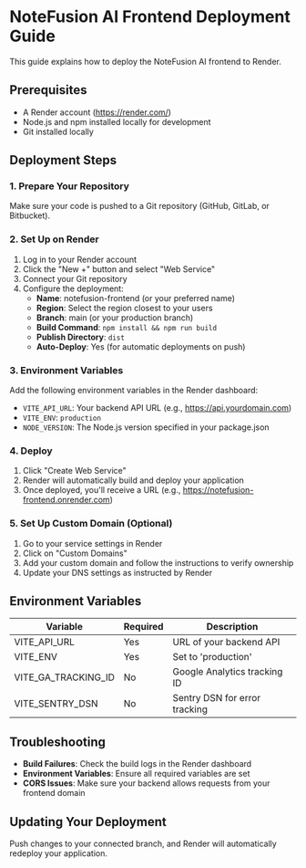 # NoteFusion AI Frontend Deployment Guide

This guide explains how to deploy the NoteFusion AI frontend to Render.

## Prerequisites

- A Render account (https://render.com/)
- Node.js and npm installed locally for development
- Git installed locally

## Deployment Steps

### 1. Prepare Your Repository

Make sure your code is pushed to a Git repository (GitHub, GitLab, or Bitbucket).

### 2. Set Up on Render

1. Log in to your Render account
2. Click the "New +" button and select "Web Service"
3. Connect your Git repository
4. Configure the deployment:
   - **Name**: notefusion-frontend (or your preferred name)
   - **Region**: Select the region closest to your users
   - **Branch**: main (or your production branch)
   - **Build Command**: `npm install && npm run build`
   - **Publish Directory**: `dist`
   - **Auto-Deploy**: Yes (for automatic deployments on push)

### 3. Environment Variables

Add the following environment variables in the Render dashboard:

- `VITE_API_URL`: Your backend API URL (e.g., https://api.yourdomain.com)
- `VITE_ENV`: `production`
- `NODE_VERSION`: The Node.js version specified in your package.json

### 4. Deploy

1. Click "Create Web Service"
2. Render will automatically build and deploy your application
3. Once deployed, you'll receive a URL (e.g., https://notefusion-frontend.onrender.com)

### 5. Set Up Custom Domain (Optional)

1. Go to your service settings in Render
2. Click on "Custom Domains"
3. Add your custom domain and follow the instructions to verify ownership
4. Update your DNS settings as instructed by Render

## Environment Variables

| Variable | Required | Description |
|----------|----------|-------------|
| VITE_API_URL | Yes | URL of your backend API |
| VITE_ENV | Yes | Set to 'production' |
| VITE_GA_TRACKING_ID | No | Google Analytics tracking ID |
| VITE_SENTRY_DSN | No | Sentry DSN for error tracking |

## Troubleshooting

- **Build Failures**: Check the build logs in the Render dashboard
- **Environment Variables**: Ensure all required variables are set
- **CORS Issues**: Make sure your backend allows requests from your frontend domain

## Updating Your Deployment

Push changes to your connected branch, and Render will automatically redeploy your application.

